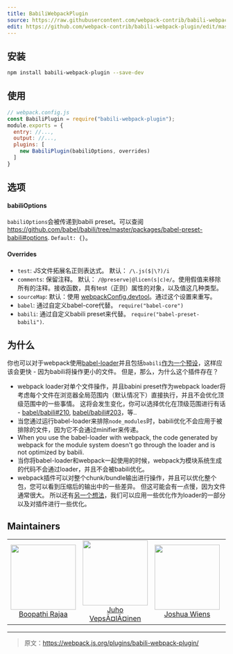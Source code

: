```yaml
---
title: BabiliWebpackPlugin
source: https://raw.githubusercontent.com/webpack-contrib/babili-webpack-plugin/master/README.md
edit: https://github.com/webpack-contrib/babili-webpack-plugin/edit/master/README.md
---
```

## 安装

```bash
npm install babili-webpack-plugin --save-dev
```

## 使用

```js
// webpack.config.js
const BabiliPlugin = require("babili-webpack-plugin");
module.exports = {
  entry: //...,
  output: //...,
  plugins: [
    new BabiliPlugin(babiliOptions, overrides)
  ]
}
```

## 选项

#### babiliOptions

`babiliOptions`会被传递到babili preset。可以查阅 https://github.com/babel/babili/tree/master/packages/babel-preset-babili#options. `Default: {}`。

#### Overrides

+ `test`: JS文件拓展名正则表达式。 默认： `/\.js($|\?)/i`
+ `comments`: 保留注释。 默认： `/@preserve|@licen(s|c)e/`。使用假值来移除所有的注释。接收函数，具有test（正则）属性的对象，以及值这几种类型。
+ `sourceMap`: 默认：使用 [webpackConfig.devtool](https://webpack.js.org/configuration/devtool/)。通过这个设置来重写。
+ `babel`: 通过自定义babel-core代替。 `require("babel-core")`
+ `babili`: 通过自定义babili preset来代替。 `require("babel-preset-babili")`.

## 为什么

你也可以对于webpack使用[babel-loader](https://github.com/babel/babel-loader)并且包括`babili`[作为一个预设](https://github.com/babel/babili#babel-preset)，这样应该会更快 - 因为babili将操作更小的文件。 但是，那么，为什么这个插件存在？

+ webpack loader对单个文件操作，并且babini preset作为webpack loader将考虑每个文件在浏览器全局范围内（默认情况下）直接执行，并且不会优化顶级范围中的一些事情。 这将会发生变化，你可以选择优化在顶级范围进行有话 - [babel/babili#210](https://github.com/babel/babili/issues/210), [babel/babili#203](https://github.com/babel/babili/issues/203)，等..
+ 当您通过运行babel-loader来排除`node_modules`时，babili优化不会应用于被排除的文件，因为它不会通过minifier来传递。
+ When you use the babel-loader with webpack, the code generated by webpack for the module system doesn't go through the loader and is not optimized by babili.
+ 当你将babel-loader和webpack一起使用的时候，webpack为模块系统生成的代码不会通过loader，并且不会被babili优化。
+ webpack插件可以对整个chunk/bundle输出进行操作，并且可以优化整个包，您可以看到压缩后的输出中的一些差异。 但这可能会有一点慢，因为文件通常很大。 所以还有[另一个想法](https://github.com/boopathi/babili-webpack-plugin/issues/8)，我们可以应用一些优化作为loader的一部分以及对插件进行一些优化。

## Maintainers

<table>
  <tbody>
    <tr>
      <td align="center">
        <img width="150" height="150"
        src="https://avatars2.githubusercontent.com/u/294474?v=3&s=150">
        </br>
        <a href="https://github.com/boopathi">Boopathi Rajaa</a>
      </td>
      <td align="center">
        <img width="150" height="150"
        src="https://avatars3.githubusercontent.com/u/166921?v=3&s=150">
        </br>
        <a href="https://github.com/bebraw">Juho VepsÃ¤lÃ¤inen</a>
      </td>
      <td align="center">
        <img width="150" height="150"
        src="https://avatars2.githubusercontent.com/u/8420490?v=3&s=150">
        </br>
        <a href="https://github.com/d3viant0ne">Joshua Wiens</a>
      </td>
      <td align="center">
        <img width="150" height="150"
        src="https://avatars3.githubusercontent.com/u/533616?v=3&s=150">
        </br>
        <a href="https://github.com/SpaceK33z">Kees Kluskens</a>
      </td>
      <td align="center">
        <img width="150" height="150"
        src="https://avatars3.githubusercontent.com/u/3408176?v=3&s=150">
        </br>
        <a href="https://github.com/TheLarkInn">Sean Larkin</a>
      </td>
    </tr>
  <tbody>
</table>

[npm]: https://img.shields.io/npm/v/babili-webpack-plugin.svg
[npm-url]: https://npmjs.com/package/babili-webpack-plugin

[deps]: https://david-dm.org/webpack-contrib/babili-webpack-plugin.svg
[deps-url]: https://david-dm.org/webpack-contrib/babili-webpack-plugin

[chat]: https://img.shields.io/badge/gitter-webpack%2Fwebpack-brightgreen.svg
[chat-url]: https://gitter.im/webpack/webpack

[test]: https://travis-ci.org/webpack-contrib/babili-webpack-plugin.svg?branch=master
[test-url]: https://travis-ci.org/webpack-contrib/babili-webpack-plugin

[cover]: https://codecov.io/gh/webpack-contrib/babili-webpack-plugin/branch/master/graph/badge.svg
[cover-url]: https://codecov.io/gh/webpack-contrib/babili-webpack-plugin

[quality]: https://www.bithound.io/github/webpack-contrib/babili-webpack-plugin/badges/score.svg
[quality-url]: https://www.bithound.io/github/webpack-contrib/babili-webpack-plugin

***

> 原文：https://webpack.js.org/plugins/babili-webpack-plugin/